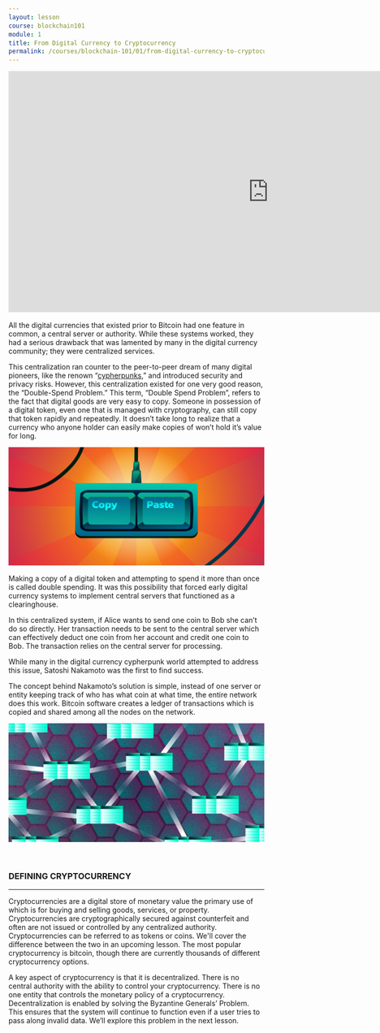 ```yaml
---
layout: lesson
course: blockchain101
module: 1
title: From Digital Currency to Cryptocurrency
permalink: /courses/blockchain-101/01/from-digital-currency-to-cryptocurrency
---
```


<iframe src="https://www.youtube.com/embed/maXfDdUlFZ8?rel=0" width="1024" height="475" frameborder="0" allowfullscreen="allowfullscreen"></iframe>


<span class="openingParagraph">All the digital currencies that existed prior to Bitcoin had one feature in common, a central server or authority. While these systems worked, they had a serious drawback that was lamented by many in the digital currency community; they were centralized services. </span>

<span style="font-weight: 400;"> This centralization ran counter to the peer-to-peer dream of many digital pioneers, like the renown “<a href="https://en.wikipedia.org/wiki/Cypherpunk" target="_blank" rel="noopener noreferrer">cypherpunks</a>,” and introduced security and privacy risks. However, this centralization existed for one very good reason, the “Double-Spend Problem.” This term, “Double Spend Problem”, refers to the fact that digital goods are very easy to copy. Someone in possession of a digital token, even one that is managed with cryptography, can still copy that token rapidly and repeatedly. It doesn’t take long to realize that a currency who anyone holder can easily make copies of won’t hold it’s value for long.</span>

<img src="/assets/img/courses/blockchain-101/1-01.png" />

<span style="font-weight: 400;">Making a copy of a digital token and attempting to spend it more than once is called double spending. It was this possibility that forced early digital currency systems to implement central servers that functioned as a clearinghouse.</span>

<span style="font-weight: 400;">In this centralized system, if Alice wants to send one coin to Bob she can’t do so directly. Her transaction needs to be sent to the central server which can effectively deduct one coin from her account and credit one coin to Bob. The transaction relies on the central server for processing.</span>

<span style="font-weight: 400;">While many in the digital currency cypherpunk world attempted to address this issue, Satoshi Nakamoto was the first to find success.</span>

<span style="font-weight: 400;">The concept behind Nakamoto’s solution is simple, instead of one server or entity keeping track of who has what coin at what time, the entire network does this work. Bitcoin software creates a ledger of transactions which is copied and shared among all the nodes on the network. </span>

<img src="/assets/img/courses/blockchain-101/Hannah2a-11.png" />

&nbsp;
<h3>DEFINING CRYPTOCURRENCY</h3>

<hr />

<span style="font-weight: 400;">Cryptocurrencies are a digital store of monetary value the primary use of which is for buying and selling goods, services, or property. Cryptocurrencies are cryptographically secured against counterfeit and often are not issued or controlled by any centralized authority. Cryptocurrencies can be referred to as tokens or coins. We'll cover the difference between the two in an upcoming lesson. The most popular cryptocurrency is bitcoin, though there are currently thousands of different cryptocurrency options.</span>

<span style="font-weight: 400;">A key aspect of cryptocurrency is that it is decentralized. There is no central authority with the ability to control your cryptocurrency. There is no one entity that controls the monetary policy of a cryptocurrency. </span><span style="font-weight: 400;">Decentralization is enabled by solving the Byzantine Generals’ Problem. This ensures that the system will continue to function even if a user tries to pass along invalid data. We’ll explore this problem in the next lesson.</span>
